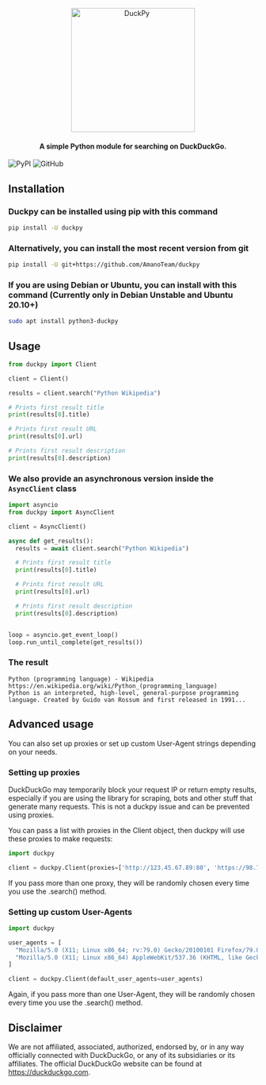 <p align="center">
  <img src="https://i.imgur.com/o5qAbVt.png" alt="DuckPy" height="250px">
  <h4 align="center">A simple Python module for searching on DuckDuckGo.</h4>
</p>

![PyPI](https://img.shields.io/pypi/v/duckpy) ![GitHub](https://img.shields.io/github/license/AmanoTeam/duckpy)

## Installation

### Duckpy can be installed using pip with this command

```bash
pip install -U duckpy
```

### Alternatively, you can install the most recent version from git

```bash
pip install -U git+https://github.com/AmanoTeam/duckpy
```

### If you are using Debian or Ubuntu, you can install with this command (Currently only in Debian Unstable and Ubuntu 20.10+)

```bash
sudo apt install python3-duckpy
```

## Usage

```python
from duckpy import Client

client = Client()

results = client.search("Python Wikipedia")

# Prints first result title
print(results[0].title)

# Prints first result URL
print(results[0].url)

# Prints first result description
print(results[0].description)
```

### We also provide an asynchronous version inside the `AsyncClient` class

```python
import asyncio
from duckpy import AsyncClient

client = AsyncClient()

async def get_results():
  results = await client.search("Python Wikipedia")

  # Prints first result title
  print(results[0].title)

  # Prints first result URL
  print(results[0].url)

  # Prints first result description
  print(results[0].description)


loop = asyncio.get_event_loop()
loop.run_until_complete(get_results())
```

### The result

```text
Python (programming language) - Wikipedia
https://en.wikipedia.org/wiki/Python_(programming_language)
Python is an interpreted, high-level, general-purpose programming language. Created by Guido van Rossum and first released in 1991...
```

## Advanced usage

You can also set up proxies or set up custom User-Agent strings depending on your needs.

### Setting up proxies

DuckDuckGo may temporarily block your request IP or return empty results, especially if you are using the library for scraping, bots and other stuff that generate many requests. This is not a duckpy issue and can be prevented using proxies.

You can pass a list with proxies in the Client object, then duckpy will use these proxies to make requests:

```python
import duckpy

client = duckpy.Client(proxies=['http://123.45.67.89:80', 'https://98.76.54.32:443'])
```

If you pass more than one proxy, they will be randomly chosen every time you use the .search() method.

### Setting up custom User-Agents

```python
import duckpy

user_agents = [
  "Mozilla/5.0 (X11; Linux x86_64; rv:79.0) Gecko/20100101 Firefox/79.0",
  "Mozilla/5.0 (X11; Linux x86_64) AppleWebKit/537.36 (KHTML, like Gecko) Chrome/84.0.4147.105 Safari/537.36"
]

client = duckpy.Client(default_user_agents=user_agents)
```

Again, if you pass more than one User-Agent, they will be randomly chosen every time you use the .search() method.

## Disclaimer

We are not affiliated, associated, authorized, endorsed by, or in any way officially connected with DuckDuckGo, or any of its subsidiaries or its affiliates. The official DuckDuckGo website can be found at <https://duckduckgo.com>.
